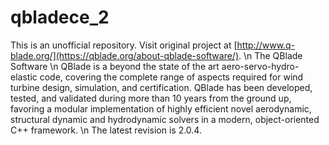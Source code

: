 # qbladece_2
This is an unofficial repository.  Visit original project at [http://www.q-blade.org/](https://qblade.org/about-qblade-software/).
\n
The QBlade Software
\n
QBlade is a beyond the state of the art aero-servo-hydro-elastic code, covering the complete range of aspects required for wind turbine design, simulation, and certification. QBlade has been developed, tested, and validated during more than 10 years from the ground up, favoring a modular implementation of highly efficient novel aerodynamic, structural dynamic and hydrodynamic solvers in a modern, object-oriented C++ framework.
\n
The latest revision is 2.0.4.
